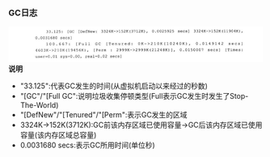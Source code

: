 ### GC日志

![](/assets/201708022158.png)  
**说明**
* "33.125":代表GC发生的时间(从虚拟机启动以来经过的秒数)
* "[GC"/"[Full GC":说明垃圾收集停顿类型(Full表示GC发生时发生了Stop-The-World)
* "[DefNew"/"[Tenured"/"[Perm":表示GC发生的区域
* 3324K->152K(3712K):GC前该内存区域已使用容量->GC后该内存区域已使用容量(该内存区域总容量)
* 0.0031680 secs:表示GC所用时间(单位秒)
